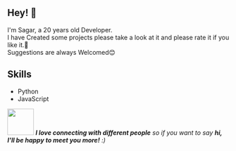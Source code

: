 ## Hey! 👋
I'm Sagar, a 20 years old Developer.<br>
I have Created some projects please take a look at it and please rate it  if you like it.🙏<br>
Suggestions are always Welcomed😊

## Skills
- Python
- JavaScript


<img src="https://media.giphy.com/media/LnQjpWaON8nhr21vNW/giphy.gif" width="60"> <em>
<b>I love connecting with different people</b> so if you want to say <b>hi, I'll be happy to meet you more!</b> :)</em>
